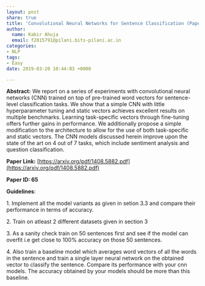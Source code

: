 ```yaml
---
layout: post
share: true
title: 'Convolutional Neural Networks for Sentence Classification (Paper ID: 65)'
author:
  name: Kabir Ahuja
  email: f2015791@pilani.bits-pilani.ac.in
categories:
- NLP
tags:
- Easy
date: 2019-03-20 10:44:03 +0000

---
```

**Abstract:** We report on a series of experiments with convolutional neural networks (CNN) trained on top of pre-trained word vectors for sentence-level classification tasks. We show that a simple CNN with little hyperparameter tuning and static vectors achieves excellent results on multiple benchmarks. Learning task-specific vectors through fine-tuning offers further gains in performance. We additionally propose a simple modification to the architecture to allow for the use of both task-specific and static vectors. The CNN models discussed herein improve upon the state of the art on 4 out of 7 tasks, which include sentiment analysis and question classification.

**Paper Link:** [https://arxiv.org/pdf/1408.5882.pdf](https://arxiv.org/pdf/1408.5882.pdf)

**Paper ID: 65**

**Guidelines**:

1\. Implement all the model variants as given in setion 3.3 and compare their performance in terms of accuracy.

2\. Train on atleast 2 different datasets given in section 3

3\. As a sanity check train on 50 sentences first and see if the model can overfit i.e get close to 100% accuracy on those 50 sentences.

4\. Also train a baseline model which averages word vectors of all the words in the sentence and train a single layer neural network on the obtained vector to classify the sentence. Compare its performance with your cnn models. The accuracy obtained by your models should be more than this baseline.
